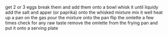get 2 or 3 eggs
break them and add them onto a bowl
whisk it until liquidy
add the salt and apper (or paprika) onto the whisked mixture
mix it well
heat up a pan on the gas
pour the mixture onto the pan
flip the omlette a few times
check for any raw taste
remove the omlette from the frying pan and put it onto a serving plate